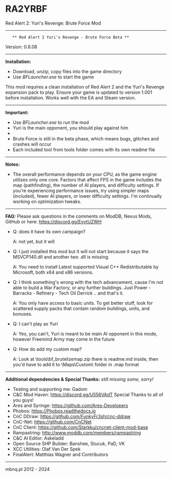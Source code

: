 # RA2YRBF
Red Alert 2: Yuri's Revenge: Brute Force Mod

***********************************************************************
	   ** Red Alert 2 Yuri's Revenge - Brute Force Beta **
Version: 0.8.08
***********************************************************************
**Installation:**

- Download, unzip, copy files into the game directory
- Use *BFLauncher.exe* to start the game

This mod requires a clean installation of Red Alert 2 and the Yuri's Revenge expansion pack to play.
Ensure your game is updated to version 1.001 before installation.
Works well with the EA and Steam version.


***********************************************************************
**Important:**

- Use *BFLauncher.exe* to run the mod
- Yuri is the main opponent, you should play against him
- 
- Brute Force is still in the beta phase, which means bugs, glitches and crashes will occur
- Each included tool from tools folder comes with its own readme file


***********************************************************************
**Notes:**

- The overall performance depends on your CPU, as the game engine utilizes only one core. 
  Factors that affect FPS in the game includes the map (pathfinding), the number of AI players, and difficulty settings. 
  If you're experiencing performance issues, try using simpler maps (included), fewer AI players, or lower difficulty settings. 
  I'm continually working on optimization tweaks.

***********************************************************************
**FAQ:**
Please ask questions in the comments on ModDB, Nexus Mods, GitHub or here: https://discord.gg/EvvtUZWH

- Q: does it have its own campaign?

  A: not yet, but it will

- Q: I just installed this mod but it will not start because it says the MSVCP140.dll and another two .dll is missing.

  A: You need to install Latest supported Visual C++ Redistributable by Microsoft, both x64 and x86 versions.

- Q: I think something's wrong with the tech advancement, cause I'm not able to build a War Factory, or any further buildings. 
     Just Power - Barracks - Refinery - Tech Oil Derrick .. and that's it.

  A: You only have access to basic units. To get better stuff, look for scattered supply packs that contain random buildings, units, and bonuses.

- Q: I can't play as Yuri

  A: Yes, you can't, Yuri is meant to be main AI opponent in this mode, however Freemind Army may come in the future

- Q: How do add my custom map?

  A: Look at \tools\bf_brutelizemap.zip there is readme.md inside, then you'd have to add it to \Maps\Custom\ folder in .map format


***********************************************************************
**Additional dependencies & Special Thanks:**
*still missing some, sorry!*

- Testing and supporting me: Gadom
- C&C Mod Haven: https://discord.gg/U556VAdT
	Special Thanks to all of you guys!
- Ares and Syringe: https://github.com/Ares-Developers
- Phobos: https://Phobos.readthedocs.io
- CnC DDraw: https://github.com/FunkyFr3sh/cnc-ddraw
- CnC-Net: https://github.com/CnCNet
- CnC Client: https://github.com/Starkku/cncnet-client-mod-base
- Rampastring: http://www.moddb.com/members/rampastring
- C&C AI Editor: Askeladd
- Open Source SHP Builder: Banshee, Stucuk, PaD, VK
- XCC Utilities: Olaf Van Der Spek
- FinalAlert: Matthias Wagner and Contributors

***********************************************************************
mbnq.pl 2012 - 2024
